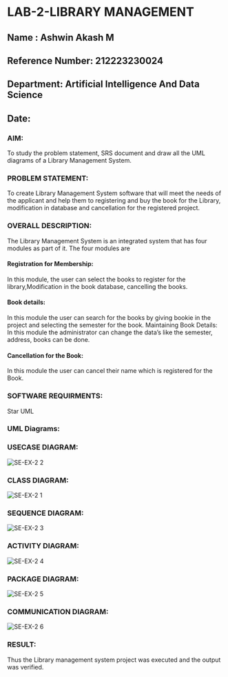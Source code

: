 # LAB-2-LIBRARY MANAGEMENT
## Name : Ashwin Akash M
## Reference Number: 212223230024
## Department: Artificial Intelligence And Data Science
## Date:
### AIM:
To study the problem statement, SRS document and draw all the UML diagrams of a Library Management System.
### PROBLEM STATEMENT:
To create Library Management System software that will meet the needs of the applicant
and help them to registering and buy the book for the Library, modification in database and
cancellation for the registered project.
### OVERALL DESCRIPTION:
The Library Management System is an integrated system that has four modules as part of
it. The four modules are
#### Registration for Membership:
In this module, the user can select the books to register for the library,Modification in the book
database, cancelling the books.
#### Book details:
In this module the user can search for the books by giving bookie in the project and selecting
the semester for the book.
Maintaining Book Details:
In this module the administrator can change the data’s like the semester, address, books can be
done.
#### Cancellation for the Book:
In this module the user can cancel their name which is registered for the Book.
### SOFTWARE REQUIRMENTS:
Star UML
### UML Diagrams:
### USECASE DIAGRAM:
![SE-EX-2 2](https://github.com/user-attachments/assets/f26e450e-0f78-4200-b7c3-cdb8a0f0f738)

### CLASS DIAGRAM:
![SE-EX-2 1](https://github.com/user-attachments/assets/d75b761a-24af-4f09-9cb1-e49bf5101ace)

### SEQUENCE DIAGRAM:
![SE-EX-2 3](https://github.com/user-attachments/assets/d878a484-072d-4f99-903e-1f0c5899c992)

### ACTIVITY DIAGRAM:
![SE-EX-2 4](https://github.com/user-attachments/assets/f1e5d469-ec1a-4ce9-bf3f-826075947550)

### PACKAGE DIAGRAM:
![SE-EX-2 5](https://github.com/user-attachments/assets/506249d7-454a-4549-b342-3e31061ff099)

### COMMUNICATION DIAGRAM:
![SE-EX-2 6](https://github.com/user-attachments/assets/34799b8d-0a77-4ab6-ace3-f37283e3dcad)

### RESULT:
Thus the Library management system project was executed and the output was verified.
